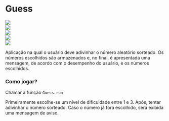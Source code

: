 # Guess

<style>
  .img {
    display: inline-block;
  }
  img.mobile-image {
    width: 49%;
    display: inline-block;
  }
</style>

<div class="mobile-image">
    <img src=https://img.shields.io/badge/status-development-orange/>
</div>

<div class="mobile-image">
    <img src=https://img.shields.io/badge/GitHub-100000?style=for-the-badge&logo=github&logoColor=white/>
</div>

<div class="mobile-image">
    <img src=https://img.shields.io/github/stars/wagner-de-carvalho/guess_number?style=social/>
</div>

<div class="mobile-image">
    <img src=https://img.shields.io/github/followers/wagner-de-carvalho?style=social/>
</div>

<div class="mobile-image"> 
    <img src=https://img.shields.io/badge/Elixir-4B275F?style=for-the-badge&logo=elixir&logoColor=white/>
</div>
       
Aplicação na qual o usuário deve adivinhar o número aleatório sorteado. Os números escolhidos são armazenados e, no final, é apresentada uma mensagem, de acordo com o desempenho do usuário, e os números escolhidos.

### Como jogar?
Chamar a função `Guess.run` 

Primeiramente escolhe-se um nível de dificuldade entre 1 e 3. Após, tentar adivinhar o número sorteado. Caso o número já fora escolhido, será exibida uma mensagem de aviso.

